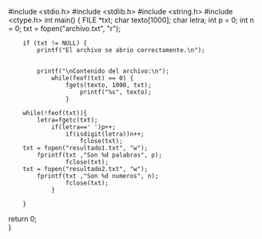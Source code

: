 #include <stdio.h>
#include <stdlib.h>
#include <string.h>
#include <ctype.h>
int main() {
 FILE *txt;
 char texto[1000];
  char letra;
  int p = 0;
  int n = 0;
 txt = fopen("archivo.txt", "r");
 

 		if (txt != NULL) {
 			printf("El archivo se abrio correctamente.\n");
			 
			 
 			printf("\nContenido del archivo:\n");
 				while(feof(txt) == 0) {
 					fgets(texto, 1000, txt);
 						printf("%s", texto);
 					}
			
		while(!feof(txt)){
			letra=fgetc(txt);
				if(letra==' ')p++;
					if(isdigit(letra))n++;
						fclose(txt);
		txt = fopen("resultado1.txt", "w");
			fprintf(txt ,"Son %d palabras", p);
					fclose(txt);
		txt = fopen("resultado2.txt", "w");
			fprintf(txt ,"Son %d numeros", n);
					fclose(txt);
				}

		} 
		
return 0;	
 }
